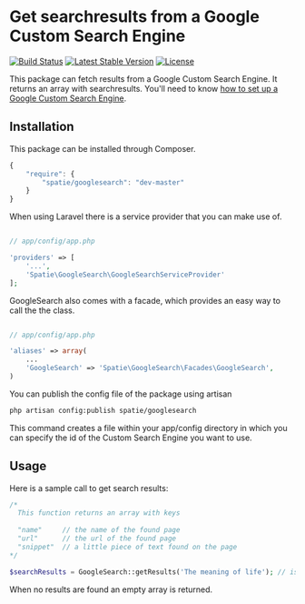 # Get searchresults from a Google Custom Search Engine

[![Build Status](https://secure.travis-ci.org/freekmurze/googlesearch.png)](http://travis-ci.org/freekmurze/googlesearch)
[![Latest Stable Version](https://poser.pugx.org/spatie/googlesearch/version.png)](https://packagist.org/packages/spatie/googlesearch)
[![License](https://poser.pugx.org/spatie/googlesearch/license.png)](https://packagist.org/packages/spatie/googlesearch)

This package can fetch results from a Google Custom Search Engine. It returns an array with searchresults.
You'll need to know [how to set up a Google Custom Search Engine](https://support.google.com/customsearch/answer/2630963?hl=en).

## Installation

This package can be installed through Composer.

```js
{
    "require": {
		"spatie/googlesearch": "dev-master"
	}
}
```

When using Laravel there is a service provider that you can make use of.

```php

// app/config/app.php

'providers' => [
    '...',
    'Spatie\GoogleSearch\GoogleSearchServiceProvider'
];
```

GoogleSearch also comes with a facade, which provides an easy way to call the the class.


```php

// app/config/app.php

'aliases' => array(
	...
	'GoogleSearch' => 'Spatie\GoogleSearch\Facades\GoogleSearch',
)
```

You can publish the config file of the package using artisan

```bash
php artisan config:publish spatie/googlesearch
```

This command creates a file within your app/config directory in which you can specify the id of the Custom Search Engine you want to use.

## Usage

Here is a sample call to get search results:

```php
/* 
  This function returns an array with keys
  
  "name"     // the name of the found page
  "url"      // the url of the found page
  "snippet"  // a little piece of text found on the page
*/

$searchResults = GoogleSearch::getResults('The meaning of life'); // is 42
```

When no results are found an empty array is returned.

